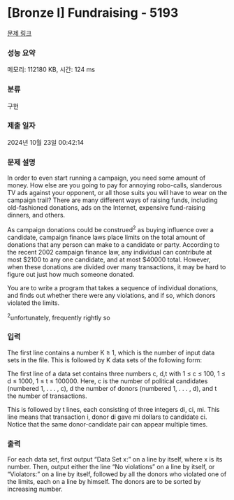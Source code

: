 # [Bronze I] Fundraising - 5193 

[문제 링크](https://www.acmicpc.net/problem/5193) 

### 성능 요약

메모리: 112180 KB, 시간: 124 ms

### 분류

구현

### 제출 일자

2024년 10월 23일 00:42:14

### 문제 설명

<p>In order to even start running a campaign, you need some amount of money. How else are you going to pay for annoying robo-calls, slanderous TV ads against your opponent, or all those suits you will have to wear on the campaign trail? There are many different ways of raising funds, including old-fashioned donations, ads on the Internet, expensive fund-raising dinners, and others.</p>

<p>As campaign donations could be construed<sup>2</sup> as buying influence over a candidate, campaign finance laws place limits on the total amount of donations that any person can make to a candidate or party. According to the recent 2002 campaign finance law, any individual can contribute at most <span>$</span>2100 to any one candidate, and at most <span>$</span>40000 total. However, when these donations are divided over many transactions, it may be hard to figure out just how much someone donated.</p>

<p>You are to write a program that takes a sequence of individual donations, and finds out whether there were any violations, and if so, which donors violated the limits.</p>

<p><sup>2</sup>unfortunately, frequently rightly so</p>

### 입력 

 <p>The first line contains a number K ≥ 1, which is the number of input data sets in the file. This is followed by K data sets of the following form:</p>

<p>The first line of a data set contains three numbers c, d,t with 1 ≤ c ≤ 100, 1 ≤ d ≤ 1000, 1 ≤ t ≤ 100000. Here, c is the number of political candidates (numbered 1, . . . , c), d the number of donors (numbered 1, . . . , d), and t the number of transactions.</p>

<p>This is followed by t lines, each consisting of three integers di, ci, mi. This line means that transaction i, donor di gave mi dollars to candidate ci. Notice that the same donor-candidate pair can appear multiple times.</p>

### 출력 

 <p>For each data set, first output “Data Set x:” on a line by itself, where x is its number. Then, output either the line “No violations” on a line by itself, or “Violators:” on a line by itself, followed by all the donors who violated one of the limits, each on a line by himself. The donors are to be sorted by increasing number.</p>

